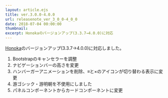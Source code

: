 ```yaml
---
layout: article.ejs
title: ver.3.0.0-4.0.0
url: releasenote_ver_3_0_0-4_0_0
date: 2018-07-04 00:00:00
thumbnail: 
excerpt: Honokaのバージョンアップ(3.3.7→4.0.0)に対応
---
```


[Honoka][0]のバージョンアップ(3.3.7→4.0.0)に対応しました。

1. Bootstrapのキャンセラーを調整
2. ナビゲーションバーの高さを変更
3. ハンバーガーアニメーションを削除、≡と×のアイコンが切り替わる表示に変更
4. 游ゴシック・游明朝を不使用にしました
5. パネルコンポーネントからカードコンポーネントに変更

[0]: http://honokak.osaka

